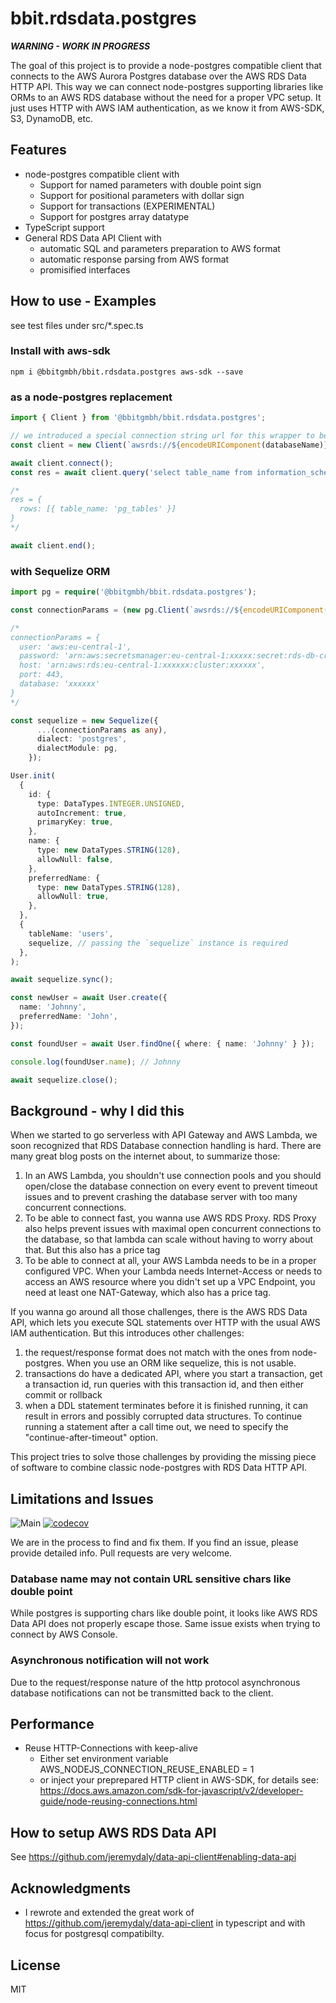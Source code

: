 # bbit.rdsdata.postgres

***WARNING - WORK IN PROGRESS***

The goal of this project is to provide a node-postgres compatible client that connects to the AWS Aurora Postgres database over the AWS RDS Data HTTP API. This way we can connect node-postgres supporting libraries like ORMs to an AWS RDS database without the need for a proper VPC setup. It just uses HTTP with AWS IAM authentication, as we know it from AWS-SDK, S3, DynamoDB, etc.

## Features

* node-postgres compatible client with
  * Support for named parameters with double point sign
  * Support for positional parameters with dollar sign
  * Support for transactions (EXPERIMENTAL)
  * Support for postgres array datatype
* TypeScript support
* General RDS Data API Client with
  * automatic SQL and parameters preparation to AWS format
  * automatic response parsing from AWS format
  * promisified interfaces

## How to use - Examples

see test files under src/*.spec.ts

### Install with aws-sdk

```
npm i @bbitgmbh/bbit.rdsdata.postgres aws-sdk --save
```


### as a node-postgres replacement

```typescript
import { Client } from '@bbitgmbh/bbit.rdsdata.postgres';

// we introduced a special connection string url for this wrapper to be compatible with existing libraries:
const client = new Client(`awsrds://${encodeURIComponent(databaseName)}:${encodeURIComponent(awsSecretName)}@${awsRegion}.${awsAccount}.aws/${encodeURIComponent(awsRdsClustername)}`);

await client.connect();
const res = await client.query('select table_name from information_schema.tables where table_name = :name ', { name: 'pg_tables' });

/*
res = {
  rows: [{ table_name: 'pg_tables' }]
}
*/

await client.end();

```

### with Sequelize ORM

```typescript
import pg = require('@bbitgmbh/bbit.rdsdata.postgres');

const connectionParams = (new pg.Client(`awsrds://${encodeURIComponent(databaseName)}:${encodeURIComponent(awsSecretName)}@${awsRegion}.${awsAccount}.aws/${encodeURIComponent(awsRdsClustername)}`)).dataApiRetrievePostgresDataApiClientConfig();

/*
connectionParams = {
  user: 'aws:eu-central-1',
  password: 'arn:aws:secretsmanager:eu-central-1:xxxxx:secret:rds-db-credentials/cluster-xxxxxx/postgres-xxxxx',
  host: 'arn:aws:rds:eu-central-1:xxxxxx:cluster:xxxxxx',
  port: 443,
  database: 'xxxxxx'
}
*/

const sequelize = new Sequelize({
      ...(connectionParams as any),
      dialect: 'postgres',
      dialectModule: pg,
    });

User.init(
  {
    id: {
      type: DataTypes.INTEGER.UNSIGNED,
      autoIncrement: true,
      primaryKey: true,
    },
    name: {
      type: new DataTypes.STRING(128),
      allowNull: false,
    },
    preferredName: {
      type: new DataTypes.STRING(128),
      allowNull: true,
    },
  },
  {
    tableName: 'users',
    sequelize, // passing the `sequelize` instance is required
  },
);

await sequelize.sync();

const newUser = await User.create({
  name: 'Johnny',
  preferredName: 'John',
});

const foundUser = await User.findOne({ where: { name: 'Johnny' } });

console.log(foundUser.name); // Johnny

await sequelize.close();

```

## Background - why I did this
When we started to go serverless with API Gateway and AWS Lambda, we soon recognized that RDS Database connection handling is hard. There are many great blog posts on the internet about, to summarize those:

1. In an AWS Lambda, you shouldn't use connection pools and you should open/close the database connection on every event to prevent timeout issues and to prevent crashing the database server with too many concurrent connections.
2. To be able to connect fast, you wanna use AWS RDS Proxy. RDS Proxy also helps prevent issues with maximal open concurrent connections to the database, so that lambda can scale without having to worry about that. But this also has a price tag
3. To be able to connect at all, your AWS Lambda needs to be in a proper configured VPC. When your Lambda needs Internet-Access or needs to access an AWS resource where you didn't set up a VPC Endpoint, you need at least one NAT-Gateway, which also has a price tag.

If you wanna go around all those challenges, there is the AWS RDS Data API, which lets you execute SQL statements over HTTP with the usual AWS IAM authentication. But this introduces other challenges:

1. the request/response format does not match with the ones from node-postgres. When you use an ORM like sequelize, this is not usable.
2. transactions do have a dedicated API, where you start a transaction, get a transaction id, run queries with this transaction id, and then either commit or rollback
3. when a DDL statement terminates before it is finished running, it can result in errors and possibly corrupted data structures. To continue running a statement after a call time out, we need to specify the "continue-after-timeout" option.

This project tries to solve those challenges by providing the missing piece of software to combine classic node-postgres with RDS Data HTTP API.

## Limitations and Issues
![Main](https://github.com/bbitgmbh/bbit.rdsdata.postgres/workflows/Main/badge.svg)
[![codecov](https://codecov.io/gh/bbitgmbh/bbit.rdsdata.postgres/branch/master/graph/badge.svg)](https://codecov.io/gh/bbitgmbh/bbit.rdsdata.postgres)

We are in the process to find and fix them. If you find an issue, please provide detailed info. Pull requests are very welcome.

### Database name may not contain URL sensitive chars like double point
While postgres is supporting chars like double point, it looks like AWS RDS Data API does not properly escape those. Same issue exists when trying to connect by AWS Console.

### Asynchronous notification will not work
Due to the request/response nature of the http protocol asynchronous database notifications can not be transmitted back to the client.


## Performance
* Reuse HTTP-Connections with keep-alive
  * Either set environment variable AWS_NODEJS_CONNECTION_REUSE_ENABLED = 1
  * or inject your preprepared HTTP client in AWS-SDK, for details see: https://docs.aws.amazon.com/sdk-for-javascript/v2/developer-guide/node-reusing-connections.html


## How to setup AWS RDS Data API
See https://github.com/jeremydaly/data-api-client#enabling-data-api

## Acknowledgments

* I rewrote and extended the great work of https://github.com/jeremydaly/data-api-client in typescript and with focus for postgresql compatibilty.

## License
MIT
